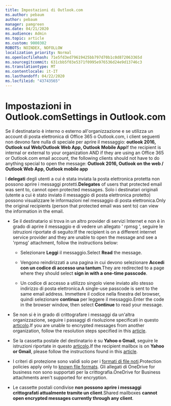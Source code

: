 ```yaml
---
title: Impostazioni di Outlook.com
ms.author: pebaum
author: pebaum
manager: pamgreen
ms.date: 04/21/2020
ms.audience: Admin
ms.topic: article
ms.custom: 9000302
ROBOTS: NOINDEX, NOFOLLOW
localization_priority: Normal
ms.openlocfilehash: 71e5fd3ed79619425bb797d70b1c0d872063365d
ms.sourcegitcommit: 631cbb5f03e5371f0995e976536d24e9d13746c3
ms.translationtype: MT
ms.contentlocale: it-IT
ms.lasthandoff: 04/22/2020
ms.locfileid: "43743565"
---
```

# <a name="settings-in-outlookcom"></a><span data-ttu-id="1e1c2-102">Impostazioni in Outlook.com</span><span class="sxs-lookup"><span data-stu-id="1e1c2-102">Settings in Outlook.com</span></span>

<span data-ttu-id="1e1c2-103">Se il destinatario è interno o esterno all'organizzazione e se utilizza un account di posta elettronica di Office 365 o Outlook.com, i client seguenti non devono fare nulla di speciale per aprire il messaggio: **outlook 2016, Outlook sul Web/Outlook Web App, Outlook Mobile App**</span><span class="sxs-lookup"><span data-stu-id="1e1c2-103">If the recipient is internal or external to your organization AND if they are using an Office 365 or Outlook.com email account, the following clients should not have to do anything special to open the message: **Outlook 2016, Outlook on the web / Outlook Web App, Outlook mobile app**</span></span>

<span data-ttu-id="1e1c2-104">I **delegati** degli utenti a cui è stata inviata la posta elettronica protetta non possono aprire i messaggi protetti.</span><span class="sxs-lookup"><span data-stu-id="1e1c2-104">**Delegates** of users that protected email was sent to, cannot open protected messages.</span></span> <span data-ttu-id="1e1c2-105">Solo i destinatari originali (utente a cui è stato inviato il messaggio di posta elettronica protetto) possono visualizzare le informazioni nel messaggio di posta elettronica.</span><span class="sxs-lookup"><span data-stu-id="1e1c2-105">Only the original recipients (person that protected email was sent to) can view the information in the email.</span></span>

- <span data-ttu-id="1e1c2-106">Se il destinatario si trova in un altro provider di servizi Internet e&nbsp;non è in grado di aprire il messaggio e di vedere un allegato ' rpmsg ', seguire le istruzioni riportate di seguito:</span><span class="sxs-lookup"><span data-stu-id="1e1c2-106">If the recipient is on a different internet service provider and they are&nbsp;unable to open the message and see a 'rpmsg' attachment, follow the instructions below:</span></span>
    
    - <span data-ttu-id="1e1c2-107">Selezionare **Leggi** il messaggio.</span><span class="sxs-lookup"><span data-stu-id="1e1c2-107">Select **Read** the message.</span></span>
    
    - <span data-ttu-id="1e1c2-108">Vengono reindirizzati a una pagina in cui devono selezionare **Accedi con un codice di accesso una tantum**.</span><span class="sxs-lookup"><span data-stu-id="1e1c2-108">They are redirected to a page where they should select **sign in with a one-time passcode**.</span></span>
    
    - <span data-ttu-id="1e1c2-109">Un codice di accesso a utilizzo singolo viene inviato allo stesso indirizzo di posta elettronica.</span><span class="sxs-lookup"><span data-stu-id="1e1c2-109">A single-use passcode is sent to the same email address.</span></span> <span data-ttu-id="1e1c2-110">Immettere il codice nella finestra del browser, quindi selezionare **continua** per leggere il messaggio.</span><span class="sxs-lookup"><span data-stu-id="1e1c2-110">Enter the code in the browser window, then select **Continue** to read your message.</span></span>

- <span data-ttu-id="1e1c2-111">Se non si è in grado di crittografare i messaggi da un'altra organizzazione, seguire i passaggi di risoluzione specificati in questo [articolo](https://support.office.com/article/known-issues-opening-irm-protected-emails-sent-from-users-in-other-office-365-organizations-0dec0593-a05d-4aa2-8445-9311ebab3164).</span><span class="sxs-lookup"><span data-stu-id="1e1c2-111">If you are unable to encrypted messages from another organization, follow the resolution steps specified in this [article](https://support.office.com/article/known-issues-opening-irm-protected-emails-sent-from-users-in-other-office-365-organizations-0dec0593-a05d-4aa2-8445-9311ebab3164).</span></span>

- <span data-ttu-id="1e1c2-112">Se la cassetta postale del destinatario è su **Yahoo o Gmail**, seguire le</span> istruzioni riportate in questo [articolo](https://support.office.com/article/how-do-i-open-a-protected-message-1157a286-8ecc-4b1e-ac43-2a608fbf3098).</span><span class="sxs-lookup"><span data-stu-id="1e1c2-112">If the recipient mailbox is on **Yahoo or Gmail**, please follow the instructions</span> found in this [article](https://support.office.com/article/how-do-i-open-a-protected-message-1157a286-8ecc-4b1e-ac43-2a608fbf3098).</span></span>

- <span data-ttu-id="1e1c2-113">I criteri di protezione sono validi solo per i [formati di file noti](https://docs.microsoft.com/azure/information-protection/rms-client/client-admin-guide-file-types).</span><span class="sxs-lookup"><span data-stu-id="1e1c2-113">Protection policies apply only to [known file formats](https://docs.microsoft.com/azure/information-protection/rms-client/client-admin-guide-file-types).</span></span> <span data-ttu-id="1e1c2-114">Gli allegati di OneDrive for business non sono supportati per la crittografia.</span><span class="sxs-lookup"><span data-stu-id="1e1c2-114">OneDrive for Business attachments aren't supported for encryption.</span></span>

- <span data-ttu-id="1e1c2-115">Le cassette postali condivise **non possono aprire i messaggi crittografati attualmente tramite un client**.</span><span class="sxs-lookup"><span data-stu-id="1e1c2-115">Shared mailboxes **cannot open encrypted messages currently through any client**.</span></span> 
